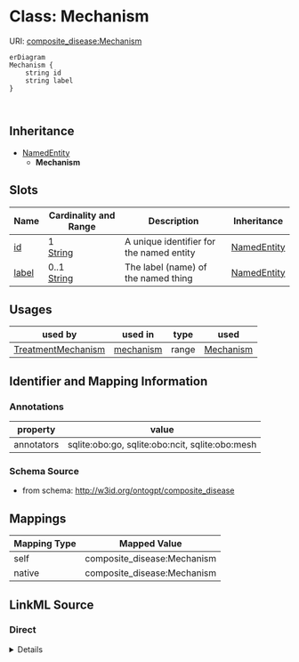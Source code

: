 

# Class: Mechanism



URI: [composite_disease:Mechanism](http://w3id.org/ontogpt/composite_disease/Mechanism)



```mermaid
erDiagram
Mechanism {
    string id  
    string label  
}



```




## Inheritance
* [NamedEntity](NamedEntity.md)
    * **Mechanism**



## Slots

| Name | Cardinality and Range | Description | Inheritance |
| ---  | --- | --- | --- |
| [id](id.md) | 1 <br/> [String](String.md) | A unique identifier for the named entity | [NamedEntity](NamedEntity.md) |
| [label](label.md) | 0..1 <br/> [String](String.md) | The label (name) of the named thing | [NamedEntity](NamedEntity.md) |





## Usages

| used by | used in | type | used |
| ---  | --- | --- | --- |
| [TreatmentMechanism](TreatmentMechanism.md) | [mechanism](mechanism.md) | range | [Mechanism](Mechanism.md) |






## Identifier and Mapping Information





### Annotations

| property | value |
| --- | --- |
| annotators | sqlite:obo:go, sqlite:obo:ncit, sqlite:obo:mesh |



### Schema Source


* from schema: http://w3id.org/ontogpt/composite_disease





## Mappings

| Mapping Type | Mapped Value |
| ---  | ---  |
| self | composite_disease:Mechanism |
| native | composite_disease:Mechanism |





## LinkML Source

<!-- TODO: investigate https://stackoverflow.com/questions/37606292/how-to-create-tabbed-code-blocks-in-mkdocs-or-sphinx -->

### Direct

<details>
```yaml
name: Mechanism
annotations:
  annotators:
    tag: annotators
    value: sqlite:obo:go, sqlite:obo:ncit, sqlite:obo:mesh
from_schema: http://w3id.org/ontogpt/composite_disease
is_a: NamedEntity

```
</details>

### Induced

<details>
```yaml
name: Mechanism
annotations:
  annotators:
    tag: annotators
    value: sqlite:obo:go, sqlite:obo:ncit, sqlite:obo:mesh
from_schema: http://w3id.org/ontogpt/composite_disease
is_a: NamedEntity
attributes:
  id:
    name: id
    annotations:
      prompt.skip:
        tag: prompt.skip
        value: 'true'
    description: A unique identifier for the named entity
    comments:
    - this is populated during the grounding and normalization step
    from_schema: http://w3id.org/ontogpt/composite_disease
    rank: 1000
    identifier: true
    alias: id
    owner: Mechanism
    domain_of:
    - NamedEntity
    - Publication
    range: string
    required: true
  label:
    name: label
    annotations:
      owl:
        tag: owl
        value: AnnotationProperty, AnnotationAssertion
    description: The label (name) of the named thing
    from_schema: http://w3id.org/ontogpt/composite_disease
    aliases:
    - name
    rank: 1000
    slot_uri: rdfs:label
    alias: label
    owner: Mechanism
    domain_of:
    - NamedEntity
    range: string

```
</details>
